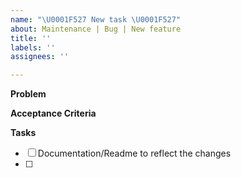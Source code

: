 ```yaml
---
name: "\U0001F527 New task \U0001F527"
about: Maintenance | Bug | New feature
title: ''
labels: ''
assignees: ''

---
```


<!-- Please **please** take the time to log all subtasks that complete this issue. -->
<!-- If a list of subtasks gets too big or subtasks start having  their own subtasks, consider spliting the issues. -->

<!-- Brief description of what are we trying to solve. -->
**Problem**

<!-- Describe a beautiful world once this is resolved. -->
**Acceptance Criteria**

<!-- A list of tasks. i.e. code change, documentation, communication. -->
**Tasks**

- [ ] Documentation/Readme to reflect the changes
- [ ]
